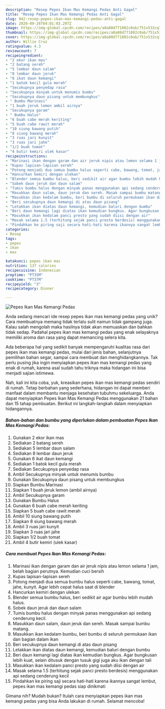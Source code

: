 ```yaml
---
description: "Resep Pepes Ikan Mas Kemangi Pedas Anti Gagal"
title: "Resep Pepes Ikan Mas Kemangi Pedas Anti Gagal"
slug: 942-resep-pepes-ikan-mas-kemangi-pedas-anti-gagal
date: 2020-09-26T04:01:03.297Z
image: https://img-global.cpcdn.com/recipes/a8a80d771802c0ab/751x532cq70/pepes-ikan-mas-kemangi-pedas-foto-resep-utama.jpg
thumbnail: https://img-global.cpcdn.com/recipes/a8a80d771802c0ab/751x532cq70/pepes-ikan-mas-kemangi-pedas-foto-resep-utama.jpg
cover: https://img-global.cpcdn.com/recipes/a8a80d771802c0ab/751x532cq70/pepes-ikan-mas-kemangi-pedas-foto-resep-utama.jpg
author: Willie Cruz
ratingvalue: 4.3
reviewcount: 7
recipeingredient:
- "2 ekor ikan mas"
- "2 batang sereh"
- "5 lembar daun salam"
- "8 lembar daun jeruk"
- "6 ikat daun kemangi"
- "1 batok kecil gula merah"
- "Secukupnya penyedap rasa"
- "Secukupnya minyak untuk menumis bumbu"
- "Secukupnya daun pisang untuk membungkus"
- " Bumbu Marinasi"
- "1 buah jeruk lemon ambil airnya"
- "Secukupnya garam"
- " Bumbu Halus"
- "6 buah cabe merah keriting"
- "5 buah cabe rawit merah"
- "10 siung bawang putih"
- "8 siung bawang merah"
- "3 ruas jari kunyit"
- "3 ruas jari jahe"
- "1/2 buah tomat"
- "4 butir kemiri ulek kasar"
recipeinstructions:
- "Marinasi ikan dengan garam dan air jeruk nipis atau lemon selama 1 jam, belah bagian perutnya. Kemudian cuci bersih"
- "Kupas lapisan-lapisan sereh"
- "Potong menjadi dua semua bumbu halus seperti cabe, bawang, tomat, jahe, kunyit. Agar lebih cepat halus saat di blender"
- "Hancurkan kemiri dengan ulekan"
- "Blender semua bumbu halus, beri sedikit air agar bumbu lebih mudah halus."
- "Sobek daun jeruk dan daun salam"
- "Tumis bumbu halus dengan minyak panas menggunakan api sedang cenderung kecil."
- "Masukkan daun salam, daun jeruk dan sereh. Masak sampai bumbu matang."
- "Masukkan ikan kedalam bumbu, beri bumbu di seluruh permukaan ikan dan bagian dalam ikan"
- "Beri secukupnya daun kemangi di atas daun pisang"
- "Letakkan ikan diatas daun kemangi, kemudian baluri dengan bumbu"
- "Beri daun kemangi lagi diatas ikan kemudian bungkus. Agar bungkusan lebih kuat, selain ditusuk dengan tusuk gigi juga aku ikan dengan tali"
- "Masukkan ikan kedalam panci presto yang sudah diisi dengan air"
- "Masak selama 1.5 (terhitung sejak panci presto berdesis) menggunakan api sedang cenderung kecil"
- "Pindahkan ke piring saji secara hati-hati karena ikannya sangat lembut, pepes ikan mas kemangi pedas siap dinikmati"
categories:
- Resep
tags:
- pepes
- ikan
- mas

katakunci: pepes ikan mas 
nutrition: 137 calories
recipecuisine: Indonesian
preptime: "PT35M"
cooktime: "PT37M"
recipeyield: "3"
recipecategory: Dinner

---
```



![Pepes Ikan Mas Kemangi Pedas](https://img-global.cpcdn.com/recipes/a8a80d771802c0ab/751x532cq70/pepes-ikan-mas-kemangi-pedas-foto-resep-utama.jpg)

Anda sedang mencari ide resep pepes ikan mas kemangi pedas yang unik? Cara membuatnya memang tidak terlalu sulit namun tidak gampang juga. Kalau salah mengolah maka hasilnya tidak akan memuaskan dan bahkan tidak sedap. Padahal pepes ikan mas kemangi pedas yang enak selayaknya memiliki aroma dan rasa yang dapat memancing selera kita.

Ada beberapa hal yang sedikit banyak mempengaruhi kualitas rasa dari pepes ikan mas kemangi pedas, mulai dari jenis bahan, selanjutnya pemilihan bahan segar, sampai cara membuat dan menghidangkannya. Tak perlu pusing jika ingin menyiapkan pepes ikan mas kemangi pedas yang enak di rumah, karena asal sudah tahu triknya maka hidangan ini bisa menjadi sajian istimewa.




Nah, kali ini kita coba, yuk, kreasikan pepes ikan mas kemangi pedas sendiri di rumah. Tetap berbahan yang sederhana, hidangan ini dapat memberi manfaat dalam membantu menjaga kesehatan tubuhmu sekeluarga. Anda dapat menyiapkan Pepes Ikan Mas Kemangi Pedas menggunakan 21 bahan dan 15 tahap pembuatan. Berikut ini langkah-langkah dalam menyiapkan hidangannya.

<!--inarticleads1-->

##### Bahan-bahan dan bumbu yang diperlukan dalam pembuatan Pepes Ikan Mas Kemangi Pedas:

1. Gunakan 2 ekor ikan mas
1. Sediakan 2 batang sereh
1. Sediakan 5 lembar daun salam
1. Sediakan 8 lembar daun jeruk
1. Gunakan 6 ikat daun kemangi
1. Sediakan 1 batok kecil gula merah
1. Sediakan Secukupnya penyedap rasa
1. Ambil Secukupnya minyak untuk menumis bumbu
1. Gunakan Secukupnya daun pisang untuk membungkus
1. Siapkan  Bumbu Marinasi
1. Siapkan 1 buah jeruk lemon (ambil airnya)
1. Ambil Secukupnya garam
1. Gunakan  Bumbu Halus
1. Gunakan 6 buah cabe merah keriting
1. Siapkan 5 buah cabe rawit merah
1. Ambil 10 siung bawang putih
1. Siapkan 8 siung bawang merah
1. Ambil 3 ruas jari kunyit
1. Siapkan 3 ruas jari jahe
1. Siapkan 1/2 buah tomat
1. Ambil 4 butir kemiri (ulek kasar)




<!--inarticleads2-->

##### Cara membuat Pepes Ikan Mas Kemangi Pedas:

1. Marinasi ikan dengan garam dan air jeruk nipis atau lemon selama 1 jam, belah bagian perutnya. Kemudian cuci bersih
1. Kupas lapisan-lapisan sereh
1. Potong menjadi dua semua bumbu halus seperti cabe, bawang, tomat, jahe, kunyit. Agar lebih cepat halus saat di blender
1. Hancurkan kemiri dengan ulekan
1. Blender semua bumbu halus, beri sedikit air agar bumbu lebih mudah halus.
1. Sobek daun jeruk dan daun salam
1. Tumis bumbu halus dengan minyak panas menggunakan api sedang cenderung kecil.
1. Masukkan daun salam, daun jeruk dan sereh. Masak sampai bumbu matang.
1. Masukkan ikan kedalam bumbu, beri bumbu di seluruh permukaan ikan dan bagian dalam ikan
1. Beri secukupnya daun kemangi di atas daun pisang
1. Letakkan ikan diatas daun kemangi, kemudian baluri dengan bumbu
1. Beri daun kemangi lagi diatas ikan kemudian bungkus. Agar bungkusan lebih kuat, selain ditusuk dengan tusuk gigi juga aku ikan dengan tali
1. Masukkan ikan kedalam panci presto yang sudah diisi dengan air
1. Masak selama 1.5 (terhitung sejak panci presto berdesis) menggunakan api sedang cenderung kecil
1. Pindahkan ke piring saji secara hati-hati karena ikannya sangat lembut, pepes ikan mas kemangi pedas siap dinikmati




Gimana nih? Mudah bukan? Itulah cara menyiapkan pepes ikan mas kemangi pedas yang bisa Anda lakukan di rumah. Selamat mencoba!
